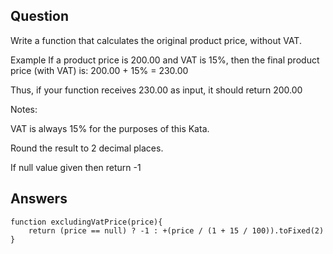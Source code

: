 ## Question
Write a function that calculates the original product price, without VAT.

Example
If a product price is 200.00 and VAT is 15%, then the final product price (with VAT) is: 200.00 + 15% = 230.00

Thus, if your function receives 230.00 as input, it should return 200.00

Notes:

VAT is always 15% for the purposes of this Kata.

Round the result to 2 decimal places.

If null value given then return -1

## Answers 
    function excludingVatPrice(price){
        return (price == null) ? -1 : +(price / (1 + 15 / 100)).toFixed(2)
    }
